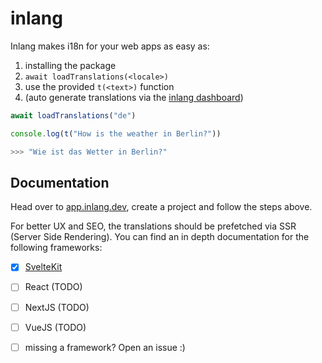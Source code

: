 # inlang
Inlang makes i18n for your web apps as easy as:
1. installing the package 
2. `await loadTranslations(<locale>)` 
3. use the provided `t(<text>)` function
4. (auto generate translations via the [inlang dashboard](https://app.inlang.dev)) 

```JavaScript
await loadTranslations("de")

console.log(t("How is the weather in Berlin?"))

>>> "Wie ist das Wetter in Berlin?"
```

## Documentation

Head over to [app.inlang.dev](https://app.inlang.dev), create a project and follow the steps above. 

For better UX and SEO, the translations should be prefetched via SSR (Server Side Rendering). 
You can find an in depth documentation for the following frameworks: 

- [x] [SvelteKit](documentation/sveltekit.md)
- [ ] React (TODO)
- [ ] NextJS (TODO)
- [ ] VueJS (TODO)
- [ ] missing a framework? Open an issue :)


